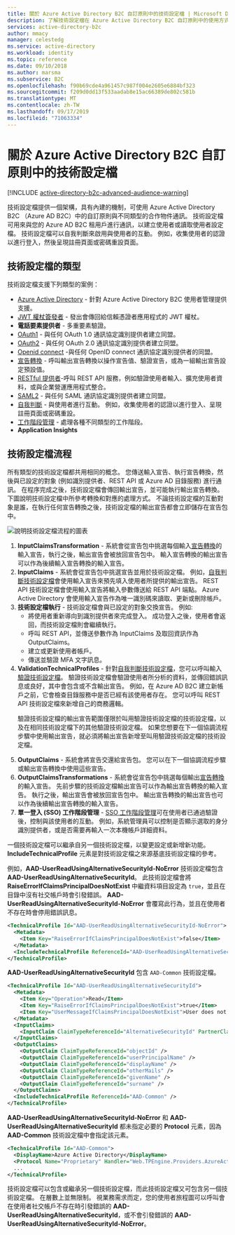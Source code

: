 ```yaml
---
title: 關於 Azure Active Directory B2C 自訂原則中的技術設定檔 | Microsoft Docs
description: 了解技術設定檔在 Azure Active Directory B2C 自訂原則中的使用方式。
services: active-directory-b2c
author: mmacy
manager: celestedg
ms.service: active-directory
ms.workload: identity
ms.topic: reference
ms.date: 09/10/2018
ms.author: marsma
ms.subservice: B2C
ms.openlocfilehash: f90b69cde4a961457c987f004e2605e6884bf323
ms.sourcegitcommit: f209d0dd13f533aadab8e15ac66389de802c581b
ms.translationtype: MT
ms.contentlocale: zh-TW
ms.lasthandoff: 09/17/2019
ms.locfileid: "71063334"
---
```

# <a name="about-technical-profiles-in-azure-active-directory-b2c-custom-policies"></a>關於 Azure Active Directory B2C 自訂原則中的技術設定檔

[!INCLUDE [active-directory-b2c-advanced-audience-warning](../../includes/active-directory-b2c-advanced-audience-warning.md)]

技術設定檔提供一個架構，具有內建的機制，可使用 Azure Active Directory B2C （Azure AD B2C）中的自訂原則與不同類型的合作物件通訊。 技術設定檔可用來與您的 Azure AD B2C 租用戶進行通訊，以建立使用者或讀取使用者設定檔。 技術設定檔可以自我判斷來啟用與使用者的互動。 例如，收集使用者的認證以進行登入，然後呈現註冊頁面或密碼重設頁面。

## <a name="type-of-technical-profiles"></a>技術設定檔的類型

技術設定檔支援下列類型的案例：

- [Azure Active Directory](active-directory-technical-profile.md) - 針對 Azure Active Directory B2C 使用者管理提供支援。
- [JWT 權杖簽發者](jwt-issuer-technical-profile.md) - 發出會傳回給信賴憑證者應用程式的 JWT 權杖。
- **電話要素提供者** - 多重要素驗證。
- [OAuth1](oauth1-technical-profile.md) - 與任何 OAuth 1.0 通訊協定識別提供者建立同盟。
- [OAuth2](oauth2-technical-profile.md) - 與任何 OAuth 2.0 通訊協定識別提供者建立同盟。
- [Openid connect](openid-connect-technical-profile.md) -與任何 OpenID connect 通訊協定識別提供者的同盟。
- [宣告轉換](claims-transformation-technical-profile.md) - 呼叫輸出宣告轉換以操作宣告值、驗證宣告，或為一組輸出宣告設定預設值。
- [RESTful 提供者](restful-technical-profile.md)-呼叫 REST API 服務，例如驗證使用者輸入、擴充使用者資料，或與企業營運應用程式整合。
- [SAML2](saml-technical-profile.md) - 與任何 SAML 通訊協定識別提供者建立同盟。
- [自我判斷](self-asserted-technical-profile.md) - 與使用者進行互動。 例如，收集使用者的認證以進行登入、呈現註冊頁面或密碼重設。
- [工作階段管理](active-directory-b2c-reference-sso-custom.md) - 處理各種不同類型的工作階段。
- **Application Insights**

## <a name="technical-profile-flow"></a>技術設定檔流程

所有類型的技術設定檔都共用相同的概念。 您傳送輸入宣告、執行宣告轉換，然後與已設定的對象 (例如識別提供者、REST API 或 Azure AD 目錄服務) 進行通訊。 在程序完成之後，技術設定檔會傳回輸出宣告，並可能執行輸出宣告轉換。 下圖說明技術設定檔中所參考轉換和對應的處理方式。 不論技術設定檔的互動對象是誰，在執行任何宣告轉換之後，技術設定檔的輸出宣告都會立即儲存在宣告包中。

![說明技術設定檔流程的圖表](./media/technical-profiles-overview/technical-profile-idp-saml-flow.png)
 
1. **InputClaimsTransformation** - 系統會從宣告包中挑選每個輸入[宣告轉換](claimstransformations.md)的輸入宣告，執行之後，輸出宣告會被放回宣告包中。 輸入宣告轉換的輸出宣告可以作為後續輸入宣告轉換的輸入宣告。
2. **InputClaims** - 系統會從宣告包中挑選宣告並用於技術設定檔。 例如，[自我判斷技術設定檔](self-asserted-technical-profile.md)會使用輸入宣告來預先填入使用者所提供的輸出宣告。 REST API 技術設定檔會使用輸入宣告將輸入參數傳送給 REST API 端點。 Azure Active Directory 會使用輸入宣告作為唯一識別碼來讀取、更新或刪除帳戶。
3. **技術設定檔執行** - 技術設定檔會與已設定的對象交換宣告。 例如:
    - 將使用者重新導向到識別提供者來完成登入。 成功登入之後，使用者會返回，而技術設定檔則會繼續執行。
    - 呼叫 REST API，並傳送參數作為 InputClaims 及取回資訊作為 OutputClaims。
    - 建立或更新使用者帳戶。
    - 傳送並驗證 MFA 文字訊息。
4. **ValidationTechnicalProfiles** - 針對[自我判斷技術設定檔](self-asserted-technical-profile.md)，您可以呼叫輸入[驗證技術設定檔](validation-technical-profile.md)。 驗證技術設定檔會驗證使用者所分析的資料，並傳回錯誤訊息或良好，其中會包含或不含輸出宣告。 例如，在 Azure AD B2C 建立新帳戶之前，它會檢查目錄服務中是否已經有該使用者存在。 您可以呼叫 REST API 技術設定檔來新增自己的商務邏輯。<p>驗證技術設定檔的輸出宣告範圍僅限於叫用驗證技術設定檔的技術設定檔，以及在相同技術設定檔下的其他驗證技術設定檔。 如果您想要在下一個協調流程步驟中使用輸出宣告，就必須將輸出宣告新增至叫用驗證技術設定檔的技術設定檔。
5. **OutputClaims** - 系統會將宣告交還給宣告包。 您可以在下一個協調流程步驟或輸出宣告轉換中使用這些宣告。
6. **OutputClaimsTransformations** - 系統會從宣告包中挑選每個輸出[宣告轉換](claimstransformations.md)的輸入宣告。 先前步驟的技術設定檔輸出宣告可以作為輸出宣告轉換的輸入宣告。 執行之後，輸出宣告會被放回宣告包中。 輸出宣告轉換的輸出宣告也可以作為後續輸出宣告轉換的輸入宣告。
7. **單一登入 (SSO) 工作階段管理** - [SSO 工作階段管理](active-directory-b2c-reference-sso-custom.md)可在使用者已通過驗證後，控制與該使用者的互動。 例如，系統管理員可以控制是否顯示選取的身分識別提供者，或是否需要再輸入一次本機帳戶詳細資料。

一個技術設定檔可以繼承自另一個技術設定檔，以變更設定或新增新功能。  **IncludeTechnicalProfile** 元素是對技術設定檔之來源基底技術設定檔的參考。

例如，**AAD-UserReadUsingAlternativeSecurityId-NoError** 技術設定檔包含 **AAD-UserReadUsingAlternativeSecurityId**。 此技術設定檔會將 **RaiseErrorIfClaimsPrincipalDoesNotExist** 中繼資料項目設定為 `true`，並且在目錄中沒有社交帳戶時會引發錯誤。 **AAD-UserReadUsingAlternativeSecurityId-NoError** 會覆寫此行為，並且在使用者不存在時會停用錯誤訊息。

```XML
<TechnicalProfile Id="AAD-UserReadUsingAlternativeSecurityId-NoError">
  <Metadata>
    <Item Key="RaiseErrorIfClaimsPrincipalDoesNotExist">false</Item>
  </Metadata>
  <IncludeTechnicalProfile ReferenceId="AAD-UserReadUsingAlternativeSecurityId" />
</TechnicalProfile>
```

**AAD-UserReadUsingAlternativeSecurityId** 包含 `AAD-Common` 技術設定檔。

```XML
<TechnicalProfile Id="AAD-UserReadUsingAlternativeSecurityId">
  <Metadata>
    <Item Key="Operation">Read</Item>
    <Item Key="RaiseErrorIfClaimsPrincipalDoesNotExist">true</Item>
    <Item Key="UserMessageIfClaimsPrincipalDoesNotExist">User does not exist. Please sign up before you can sign in.</Item>
  </Metadata>
  <InputClaims>
    <InputClaim ClaimTypeReferenceId="AlternativeSecurityId" PartnerClaimType="alternativeSecurityId" Required="true" />
  </InputClaims>
  <OutputClaims>
    <OutputClaim ClaimTypeReferenceId="objectId" />
    <OutputClaim ClaimTypeReferenceId="userPrincipalName" />
    <OutputClaim ClaimTypeReferenceId="displayName" />
    <OutputClaim ClaimTypeReferenceId="otherMails" />
    <OutputClaim ClaimTypeReferenceId="givenName" />
    <OutputClaim ClaimTypeReferenceId="surname" />
  </OutputClaims>
  <IncludeTechnicalProfile ReferenceId="AAD-Common" />
</TechnicalProfile>
```

**AAD-UserReadUsingAlternativeSecurityId-NoError** 和 **AAD-UserReadUsingAlternativeSecurityId** 都未指定必要的 **Protocol** 元素，因為 **AAD-Common** 技術設定檔中會指定該元素。

```XML
<TechnicalProfile Id="AAD-Common">
  <DisplayName>Azure Active Directory</DisplayName>
  <Protocol Name="Proprietary" Handler="Web.TPEngine.Providers.AzureActiveDirectoryProvider, Web.TPEngine, Version=1.0.0.0, Culture=neutral, PublicKeyToken=null" />
  ...
</TechnicalProfile>
```

技術設定檔可以包含或繼承另一個技術設定檔，而此技術設定檔又可包含另一個技術設定檔。 在層數上並無限制。 視業務需求而定，您的使用者旅程圖可以呼叫會在使用者社交帳戶不存在時引發錯誤的 **AAD-UserReadUsingAlternativeSecurityId**，或不會引發錯誤的 **AAD-UserReadUsingAlternativeSecurityId-NoError**。











